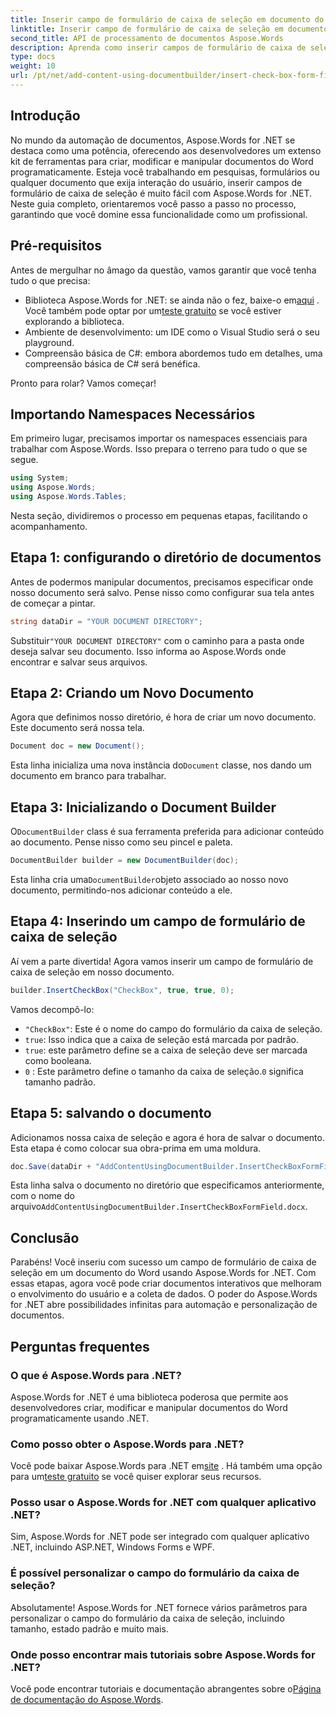 ```yaml
---
title: Inserir campo de formulário de caixa de seleção em documento do Word
linktitle: Inserir campo de formulário de caixa de seleção em documento do Word
second_title: API de processamento de documentos Aspose.Words
description: Aprenda como inserir campos de formulário de caixa de seleção em documentos do Word usando Aspose.Words for .NET com este guia passo a passo detalhado. Perfeito para desenvolvedores.
type: docs
weight: 10
url: /pt/net/add-content-using-documentbuilder/insert-check-box-form-field/
---
```

## Introdução
No mundo da automação de documentos, Aspose.Words for .NET se destaca como uma potência, oferecendo aos desenvolvedores um extenso kit de ferramentas para criar, modificar e manipular documentos do Word programaticamente. Esteja você trabalhando em pesquisas, formulários ou qualquer documento que exija interação do usuário, inserir campos de formulário de caixa de seleção é muito fácil com Aspose.Words for .NET. Neste guia completo, orientaremos você passo a passo no processo, garantindo que você domine essa funcionalidade como um profissional.

## Pré-requisitos

Antes de mergulhar no âmago da questão, vamos garantir que você tenha tudo o que precisa:

-  Biblioteca Aspose.Words for .NET: se ainda não o fez, baixe-o em[aqui](https://releases.aspose.com/words/net/) . Você também pode optar por um[teste gratuito](https://releases.aspose.com/) se você estiver explorando a biblioteca.
- Ambiente de desenvolvimento: um IDE como o Visual Studio será o seu playground.
- Compreensão básica de C#: embora abordemos tudo em detalhes, uma compreensão básica de C# será benéfica.

Pronto para rolar? Vamos começar!

## Importando Namespaces Necessários

Em primeiro lugar, precisamos importar os namespaces essenciais para trabalhar com Aspose.Words. Isso prepara o terreno para tudo o que se segue.

```csharp
using System;
using Aspose.Words;
using Aspose.Words.Tables;
```

Nesta seção, dividiremos o processo em pequenas etapas, facilitando o acompanhamento. 

## Etapa 1: configurando o diretório de documentos

Antes de podermos manipular documentos, precisamos especificar onde nosso documento será salvo. Pense nisso como configurar sua tela antes de começar a pintar.

```csharp
string dataDir = "YOUR DOCUMENT DIRECTORY";
```

 Substituir`"YOUR DOCUMENT DIRECTORY"` com o caminho para a pasta onde deseja salvar seu documento. Isso informa ao Aspose.Words onde encontrar e salvar seus arquivos.

## Etapa 2: Criando um Novo Documento

Agora que definimos nosso diretório, é hora de criar um novo documento. Este documento será nossa tela.

```csharp
Document doc = new Document();
```

 Esta linha inicializa uma nova instância do`Document` classe, nos dando um documento em branco para trabalhar.

## Etapa 3: Inicializando o Document Builder

 O`DocumentBuilder` class é sua ferramenta preferida para adicionar conteúdo ao documento. Pense nisso como seu pincel e paleta.

```csharp
DocumentBuilder builder = new DocumentBuilder(doc);
```

 Esta linha cria uma`DocumentBuilder`objeto associado ao nosso novo documento, permitindo-nos adicionar conteúdo a ele.

## Etapa 4: Inserindo um campo de formulário de caixa de seleção

Aí vem a parte divertida! Agora vamos inserir um campo de formulário de caixa de seleção em nosso documento.

```csharp
builder.InsertCheckBox("CheckBox", true, true, 0);
```

Vamos decompô-lo:
- `"CheckBox"`: Este é o nome do campo do formulário da caixa de seleção.
- `true`: Isso indica que a caixa de seleção está marcada por padrão.
- `true`: este parâmetro define se a caixa de seleção deve ser marcada como booleana.
- `0` : Este parâmetro define o tamanho da caixa de seleção.`0` significa tamanho padrão.

## Etapa 5: salvando o documento

Adicionamos nossa caixa de seleção e agora é hora de salvar o documento. Esta etapa é como colocar sua obra-prima em uma moldura.

```csharp
doc.Save(dataDir + "AddContentUsingDocumentBuilder.InsertCheckBoxFormField.docx");
```

 Esta linha salva o documento no diretório que especificamos anteriormente, com o nome do arquivo`AddContentUsingDocumentBuilder.InsertCheckBoxFormField.docx`.

## Conclusão

Parabéns! Você inseriu com sucesso um campo de formulário de caixa de seleção em um documento do Word usando Aspose.Words for .NET. Com essas etapas, agora você pode criar documentos interativos que melhoram o envolvimento do usuário e a coleta de dados. O poder do Aspose.Words for .NET abre possibilidades infinitas para automação e personalização de documentos.

## Perguntas frequentes

### O que é Aspose.Words para .NET?

Aspose.Words for .NET é uma biblioteca poderosa que permite aos desenvolvedores criar, modificar e manipular documentos do Word programaticamente usando .NET.

### Como posso obter o Aspose.Words para .NET?

 Você pode baixar Aspose.Words para .NET em[site](https://releases.aspose.com/words/net/) . Há também uma opção para um[teste gratuito](https://releases.aspose.com/) se você quiser explorar seus recursos.

### Posso usar o Aspose.Words for .NET com qualquer aplicativo .NET?

Sim, Aspose.Words for .NET pode ser integrado com qualquer aplicativo .NET, incluindo ASP.NET, Windows Forms e WPF.

### É possível personalizar o campo do formulário da caixa de seleção?

Absolutamente! Aspose.Words for .NET fornece vários parâmetros para personalizar o campo do formulário da caixa de seleção, incluindo tamanho, estado padrão e muito mais.

### Onde posso encontrar mais tutoriais sobre Aspose.Words for .NET?

 Você pode encontrar tutoriais e documentação abrangentes sobre o[Página de documentação do Aspose.Words](https://reference.aspose.com/words/net/).
